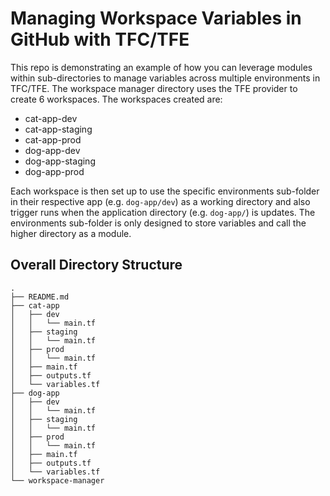 # Managing Workspace Variables in GitHub with TFC/TFE
This repo is demonstrating an example of how you can leverage modules within sub-directories to manage variables across multiple environments in TFC/TFE. The workspace manager directory uses the TFE provider to create 6 workspaces. The workspaces created are:

* cat-app-dev
* cat-app-staging
* cat-app-prod
* dog-app-dev
* dog-app-staging
* dog-app-prod

Each workspace is then set up to use the specific environments sub-folder in their respective app (e.g. `dog-app/dev`) as a working directory and also trigger runs when the application directory (e.g. `dog-app/`) is updates. The environments sub-folder is only designed to store variables and call the higher directory as a module.

## Overall Directory Structure

```
.
├── README.md
├── cat-app
│   ├── dev
│   │   └── main.tf
│   ├── staging
│   │   └── main.tf
│   ├── prod
│   │   └── main.tf
│   ├── main.tf
│   ├── outputs.tf
│   └── variables.tf
├── dog-app
│   ├── dev
│   │   └── main.tf
│   ├── staging
│   │   └── main.tf
│   ├── prod
│   │   └── main.tf
│   ├── main.tf
│   ├── outputs.tf
│   └── variables.tf
└── workspace-manager
```